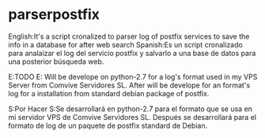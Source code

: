# parserpostfix
English:It's a script cronalized to parser log of postfix services to save the info in a database for after web search 
Spanish:Es un script cronalizado para analaizar el log del servicio postfix y salvarlo a una base de datos para una posterior búsqueda web.

E:TODO
E: Will be develope on python-2.7 for a log's format used in my VPS Server from Comvive Servidores SL. After will be develope for an format's log for a installation from standard debian package of postfix.

S:Por Hacer
S:Se desarrollará en python-2.7 para el formato que se usa en mi servidor VPS de Comvive Servidores SL. Después se desarrollará para  el formato de log de un paquete de postfix standard de Debian. 

